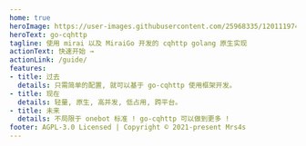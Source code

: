 ```yaml
---
home: true
heroImage: https://user-images.githubusercontent.com/25968335/120111974-8abef880-c139-11eb-99cd-fa928348b198.png
heroText: go-cqhttp
tagline: 使用 mirai 以及 MiraiGo 开发的 cqhttp golang 原生实现
actionText: 快速开始 →
actionLink: /guide/
features:
- title: 过去
  details: 只需简单的配置, 就可以基于 go-cqhttp 使用框架开发。
- title: 现在
  details: 轻量, 原生, 高并发, 低占用, 跨平台。
- title: 未来
  details: 不局限于 onebot 标准 ! go-cqhttp 可以做到更多 !
footer: AGPL-3.0 Licensed | Copyright © 2021-present Mrs4s
---
```

